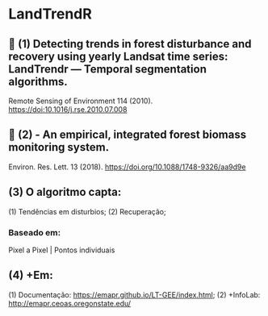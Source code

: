 # LandTrendR 
## 📑 (1) Detecting trends in forest disturbance and recovery using yearly Landsat time series: LandTrendr — Temporal segmentation algorithms.
Remote Sensing of Environment 114 (2010). <https://doi:10.1016/j.rse.2010.07.008>

## 📑 (2)  - An empirical, integrated forest biomass monitoring system. 
Environ. Res. Lett. 13 (2018). <https://doi.org/10.1088/1748-9326/aa9d9e>

## (3) O algoritmo capta:
(1) Tendências em disturbios;
(2) Recuperação;

### Baseado em:
Pixel a Pixel | Pontos individuais


## (4) +Em: 
(1) Documentação: <https://emapr.github.io/LT-GEE/index.html>;
(2) +InfoLab: <http://emapr.ceoas.oregonstate.edu/>

